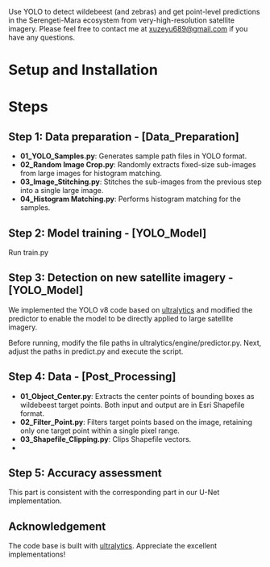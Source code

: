 
Use YOLO to detect wildebeest (and zebras) and get point-level predictions in the Serengeti-Mara ecosystem from very-high-resolution satellite imagery. 
Please feel free to contact me at xuzeyu689@gmail.com if you have any questions.

# Setup and Installation

# Steps
## Step 1: Data preparation - [Data_Preparation]
- **01_YOLO_Samples.py**: Generates sample path files in YOLO format.  
- **02_Random Image Crop.py**: Randomly extracts fixed-size sub-images from large images for histogram matching.  
- **03_Image_Stitching.py**: Stitches the sub-images from the previous step into a single large image.  
- **04_Histogram Matching.py**: Performs histogram matching for the samples.  

## Step 2: Model training - [YOLO_Model]
Run train.py

## Step 3: Detection on new satellite imagery - [YOLO_Model]

We implemented the YOLO v8 code based on [ultralytics](https://github.com/ultralytics/ultralytics) and modified the predictor to enable the model to be directly applied to large satellite imagery.

Before running, modify the file paths in ultralytics/engine/predictor.py. Next, adjust the paths in predict.py and execute the script.

## Step 4: Data - [Post_Processing]

- **01_Object_Center.py**: Extracts the center points of bounding boxes as wildebeest target points. Both input and output are in Esri Shapefile format.  
- **02_Filter_Point.py**: Filters target points based on the image, retaining only one target point within a single pixel range.  
- **03_Shapefile_Clipping.py**: Clips Shapefile vectors.
- 
## Step 5: Accuracy assessment

This part is consistent with the corresponding part in our U-Net implementation.

## Acknowledgement
The code base is built with [ultralytics](https://github.com/ultralytics/ultralytics).
Appreciate the excellent implementations!
